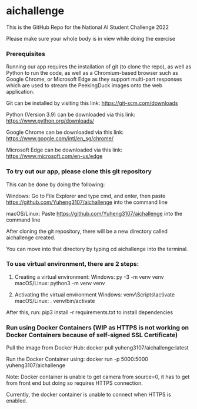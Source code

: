 # aichallenge
This is the GitHub Repo for the National AI Student Challenge 2022

Please make sure your whole body is in view while doing the exercise

### Prerequisites
Running our app requires the installation of git (to clone the repo), as well as Python to run the code, as well as a Chromium-based browser such as Google Chrome, or Microsoft Edge as they support multi-part responses which are used to stream
the PeekingDuck images onto the web application.

Git can be installed by visiting this link:
https://git-scm.com/downloads

Python (Version 3.9) can be downloaded via this link:
https://www.python.org/downloads/

Google Chrome can be downloaded via this link:
https://www.google.com/intl/en_sg/chrome/

Microsoft Edge can be downloaded via this link:
https://www.microsoft.com/en-us/edge

### To try out our app, please clone this git repository

This can be done by doing the following:

Windows: Go to File Explorer and type cmd, and enter,
         then paste https://github.com/Yuheng3107/aichallenge
         into the command line

macOS/Linux: Paste https://github.com/Yuheng3107/aichallenge
            into the command line

After cloning the git repository, there will be a new directory
called aichallenge created. 

You can move into that directory by typing cd aichallenge into the terminal.

### To use virtual environment, there are 2 steps:

1. Creating a virtual environment:
Windows: py -3 -m venv venv
macOS/Linux: python3 -m venv venv

2. Activating the virtual environment
Windows: venv\Scripts\activate
macOS/Linux: . venv/bin/activate

After this, run:
pip3 install -r requirements.txt to install dependencies

### Run using Docker Containers (WIP as HTTPS is not working on Docker Containers because of self-signed SSL Certificate)
Pull the image from Docker Hub:
docker pull yuheng3107/aichallenge:latest

Run the Docker Container using:
docker run -p 5000:5000 yuheng3107/aichallenge

Note: Docker container is unable to get camera from source=0,
it has to get from front end but doing so requires HTTPS connection.

Currently, the docker container is unable to connect when HTTPS is enabled.